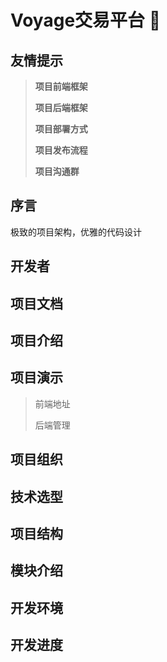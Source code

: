 # Voyage交易平台  :100:

## 友情提示
> **项目前端框架** 
>
> **项目后端框架**
>
> **项目部署方式**
>
> **项目发布流程**
>
> **项目沟通群**

## 序言
极致的项目架构，优雅的代码设计

## 开发者


## 项目文档


## 项目介绍


## 项目演示

> 前端地址
>
> 后端管理


## 项目组织


## 技术选型


## 项目结构


## 模块介绍


## 开发环境


## 开发进度



